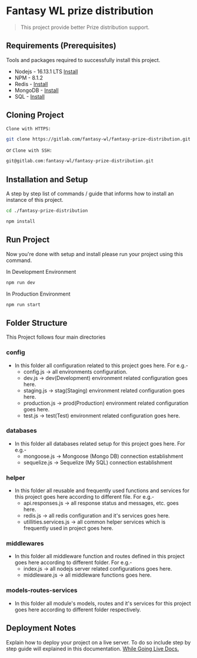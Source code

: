 # Fantasy WL prize distribution
> This project provide better Prize distribution support.

## Requirements  (Prerequisites)
Tools and packages required to successfully install this project.

* Nodejs - 16.13.1 LTS [Install](https://nodejs.org/en/download/)
* NPM - 8.1.2
* Redis - [Install](https://redis.io/download)
* MongoDB - [Install](https://www.mongodb.com/try/download/community)
* SQL - [Install](https://dev.mysql.com/downloads/)

## Cloning Project
`Clone with HTTPS: `
```sh
git clone https://gitlab.com/fantasy-wl/fantasy-prize-distribution.git
```
or 
`Clone with SSH: `
```sh
git@gitlab.com:fantasy-wl/fantasy-prize-distribution.git
```

## Installation and Setup
A step by step list of commands / guide that informs how to install an instance of this project. 

```sh
cd ./fantasy-prize-distribution

npm install
```

## Run Project
Now you're done with setup and install please run your project using this command.

In Development Environment
```sh
npm run dev
```

In Production Environment
```sh
npm run start
```

## Folder Structure
This Project follows four main directories

### config
- In this folder all configuration related to this project goes here.
For e.g.- 
  - config.js -> all environments configuration.
  - dev.js -> dev(Development) environment related configuration goes here.
  - staging.js -> stag(Staging) environment related configuration goes here.
  - production.js -> prod(Production) environment related configuration goes here.
  - test.js -> test(Test) environment related configuration goes here.

### databases
- In this folder all databases related setup for this project goes here.
For e.g.- 
  - mongoose.js -> Mongoose (Mongo DB) connection establishment
  - sequelize.js -> Sequelize (My SQL) connection establishment

### helper
- In this folder all reusable and frequently used functions and services for this project goes here according to different file.
For e.g.- 
  - api.responses.js -> all response status and messages, etc. goes here.
  - redis.js -> all redis configuration and it's services goes here.
  - utillities.services.js -> all common helper services which is frequently used in project goes here.

### middlewares
- In this folder all middleware function and routes defined in this project goes here according to different folder.
For e.g.- 
  - index.js -> all nodejs server related configurations goes here.
  - middleware.js -> all middleware functions goes here.

### models-routes-services
- In this folder all module's models, routes and it's services for this project goes here according to different folder respectively.

## Deployment Notes
Explain how to deploy your project on a live server. To do so include step by step guide will explained in this documentation. 
[While Going Live Docs.](https://docs.google.com/document/d/1kSftEMdaUh3OvKtZfCoVq195uRpPj0oij76Rjo6E-_Q/edit?usp=sharing)

